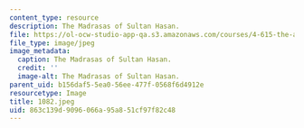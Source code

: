 ```yaml
---
content_type: resource
description: The Madrasas of Sultan Hasan.
file: https://ol-ocw-studio-app-qa.s3.amazonaws.com/courses/4-615-the-architecture-of-cairo-spring-2002/863c139d9096066a95a851cf97f82c48_1082.jpeg
file_type: image/jpeg
image_metadata:
  caption: The Madrasas of Sultan Hasan.
  credit: ''
  image-alt: The Madrasas of Sultan Hasan.
parent_uid: b156daf5-5ea0-56ee-477f-0568f6d4912e
resourcetype: Image
title: 1082.jpeg
uid: 863c139d-9096-066a-95a8-51cf97f82c48
---
```

